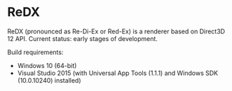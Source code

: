 # ReDX
ReDX (pronounced as Re-Di-Ex or Red-Ex) is a renderer based on Direct3D 12 API.
Current status: early stages of development.

Build requirements:
* Windows 10 (64-bit)
* Visual Studio 2015 (with Universal App Tools (1.1.1) and Windows SDK (10.0.10240) installed)
